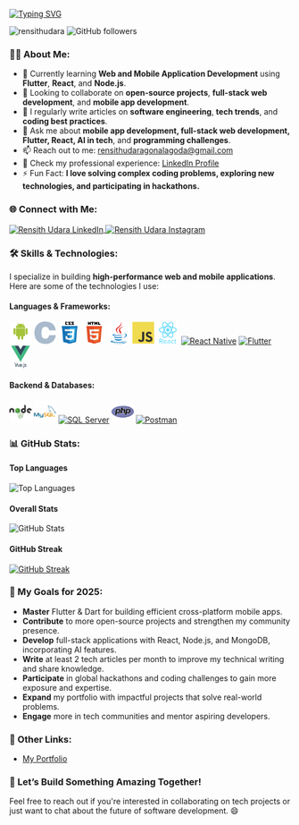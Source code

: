[![Typing SVG](https://readme-typing-svg.herokuapp.com?size=32&vCenter=true&align=center&width=900&lines=Hi+%F0%9F%91%8B%2C+I'm+Rensith+Udara+Gonalagoda;OUSL+-+Open+University+of+Sri+Lanka;Bachelor+of+Software+Engineering+Honors+Degree)](https://git.io/typing-svg)

<div align="left">
  <img src="https://komarev.com/ghpvc/?username=rensithudara&label=Profile%20views&color=0e75b6&style=flat" alt="rensithudara" />
  <img src="https://img.shields.io/github/followers/rensithudara?label=Followers&style=social" alt="GitHub followers" />
</div>

### 👨‍💻 About Me:
- 🌱 Currently learning **Web and Mobile Application Development** using **Flutter**, **React**, and **Node.js**.
- 👯 Looking to collaborate on **open-source projects**, **full-stack web development**, and **mobile app development**.
- 📝 I regularly write articles on **software engineering**, **tech trends**, and **coding best practices**.
- 💬 Ask me about **mobile app development, full-stack web development, Flutter, React, AI in tech**, and **programming challenges**.
- 📫 Reach out to me: [rensithudaragonalagoda@gmail.com](mailto:rensithudaragonalagoda@gmail.com)
- 📄 Check my professional experience: [LinkedIn Profile](https://linkedin.com/in/rensith-udara-gonalagoda)
- ⚡ Fun Fact: **I love solving complex coding problems, exploring new technologies, and participating in hackathons.**

### 🌐 Connect with Me:
<p align="left">
  <a href="https://linkedin.com/in/rensith-udara-gonalagoda" target="blank">
    <img align="center" src="https://raw.githubusercontent.com/rahuldkjain/github-profile-readme-generator/master/src/images/icons/Social/linked-in-alt.svg" alt="Rensith Udara LinkedIn" height="30" width="40" />
  </a>
  <a href="https://instagram.com/rensithh.h/" target="blank">
    <img align="center" src="https://raw.githubusercontent.com/rahuldkjain/github-profile-readme-generator/master/src/images/icons/Social/instagram.svg" alt="Rensith Udara Instagram" height="30" width="40" />
  </a>
</p>

### 🛠️ Skills & Technologies:
I specialize in building **high-performance web and mobile applications**. Here are some of the technologies I use:

#### **Languages & Frameworks:**
<p align="left">
  <a href="https://developer.android.com" target="_blank" rel="noreferrer"><img src="https://raw.githubusercontent.com/devicons/devicon/master/icons/android/android-original-wordmark.svg" alt="Android" width="40" height="40" /></a>
  <a href="https://www.cprogramming.com/" target="_blank" rel="noreferrer"><img src="https://raw.githubusercontent.com/devicons/devicon/master/icons/c/c-original.svg" alt="C" width="40" height="40" /></a>
  <a href="https://www.w3schools.com/css/" target="_blank" rel="noreferrer"><img src="https://raw.githubusercontent.com/devicons/devicon/master/icons/css3/css3-original-wordmark.svg" alt="CSS3" width="40" height="40" /></a>
  <a href="https://www.w3.org/html/" target="_blank" rel="noreferrer"><img src="https://raw.githubusercontent.com/devicons/devicon/master/icons/html5/html5-original-wordmark.svg" alt="HTML5" width="40" height="40" /></a>
  <a href="https://www.java.com" target="_blank" rel="noreferrer"><img src="https://raw.githubusercontent.com/devicons/devicon/master/icons/java/java-original.svg" alt="Java" width="40" height="40" /></a>
  <a href="https://developer.mozilla.org/en-US/docs/Web/JavaScript" target="_blank" rel="noreferrer"><img src="https://raw.githubusercontent.com/devicons/devicon/master/icons/javascript/javascript-original.svg" alt="JavaScript" width="40" height="40" /></a>
  <a href="https://reactjs.org/" target="_blank" rel="noreferrer"><img src="https://raw.githubusercontent.com/devicons/devicon/master/icons/react/react-original-wordmark.svg" alt="React" width="40" height="40" /></a>
  <a href="https://reactnative.dev/" target="_blank" rel="noreferrer"><img src="https://reactnative.dev/img/header_logo.svg" alt="React Native" width="40" height="40" /></a>
  <a href="https://flutter.com" target="_blank"><img src="https://www.vectorlogo.zone/logos/flutterio/flutterio-icon.svg" alt="Flutter" width="40" height="40" /></a>
  <a href="https://vuejs.org/" target="_blank" rel="noreferrer"><img src="https://raw.githubusercontent.com/devicons/devicon/master/icons/vuejs/vuejs-original-wordmark.svg" alt="Vue.js" width="40" height="40" /></a>
</p>

#### **Backend & Databases:**
<p align="left">
  <a href="https://nodejs.org" target="_blank" rel="noreferrer"><img src="https://raw.githubusercontent.com/devicons/devicon/master/icons/nodejs/nodejs-original-wordmark.svg" alt="Node.js" width="40" height="40" /></a>
  <a href="https://www.mysql.com/" target="_blank" rel="noreferrer"><img src="https://raw.githubusercontent.com/devicons/devicon/master/icons/mysql/mysql-original-wordmark.svg" alt="MySQL" width="40" height="40" /></a>
  <a href="https://www.microsoft.com/en-us/sql-server" target="_blank" rel="noreferrer"><img src="https://www.svgrepo.com/show/303229/microsoft-sql-server-logo.svg" alt="SQL Server" width="40" height="40" /></a>
  <a href="https://www.php.net" target="_blank" rel="noreferrer"><img src="https://raw.githubusercontent.com/devicons/devicon/master/icons/php/php-original.svg" alt="PHP" width="40" height="40" /></a>
  <a href="https://postman.com" target="_blank" rel="noreferrer"><img src="https://www.vectorlogo.zone/logos/getpostman/getpostman-icon.svg" alt="Postman" width="40" height="40" /></a>
</p>

### 📊 GitHub Stats:

#### **Top Languages**
<p align="left">
  <img src="https://github-readme-stats.vercel.app/api/top-langs?username=rensithudara&show_icons=true&locale=en&layout=compact&theme=react&bg_color=1F222E&title_color=F85D7F&icon_color=F8D866&color=FFFFFF" alt="Top Languages" />
</p>

#### **Overall Stats**
<p align="left">
  <img src="https://github-readme-stats.vercel.app/api?username=rensithudara&theme=tokyonight&show_icons=true&locale=en" alt="GitHub Stats" />
</p>

#### **GitHub Streak**
<a href="https://git.io/streak-stats"><img src="https://streak-stats.demolab.com?user=rensithudara&theme=algolia" alt="GitHub Streak" /></a>

### 🎯 My Goals for 2025:
- **Master** Flutter & Dart for building efficient cross-platform mobile apps.
- **Contribute** to more open-source projects and strengthen my community presence.
- **Develop** full-stack applications with React, Node.js, and MongoDB, incorporating AI features.
- **Write** at least 2 tech articles per month to improve my technical writing and share knowledge.
- **Participate** in global hackathons and coding challenges to gain more exposure and expertise.
- **Expand** my portfolio with impactful projects that solve real-world problems.
- **Engage** more in tech communities and mentor aspiring developers.

### 📎 Other Links:
- [My Portfolio](https://rensithudara.github.io/portfolio/)

### 🚀 Let’s Build Something Amazing Together!
Feel free to reach out if you're interested in collaborating on tech projects or just want to chat about the future of software development. 😄
